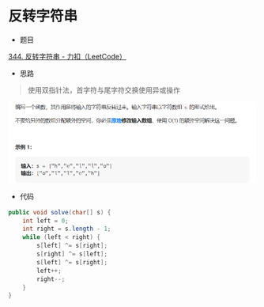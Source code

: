 # 反转字符串

- 题目

[344. 反转字符串 - 力扣（LeetCode）](https://leetcode.cn/problems/reverse-string/)

- 思路

> 使用双指针法，首字符与尾字符交换使用异或操作

![image-20230727003320968](反转字符串/image-20230727003320968.png)

- 代码

```java
public void solve(char[] s) {
    int left = 0;
    int right = s.length - 1;
    while (left < right) {
        s[left] ^= s[right];
        s[right] ^= s[left];
        s[left] ^= s[right];
        left++;
        right--;
    }
}
```

